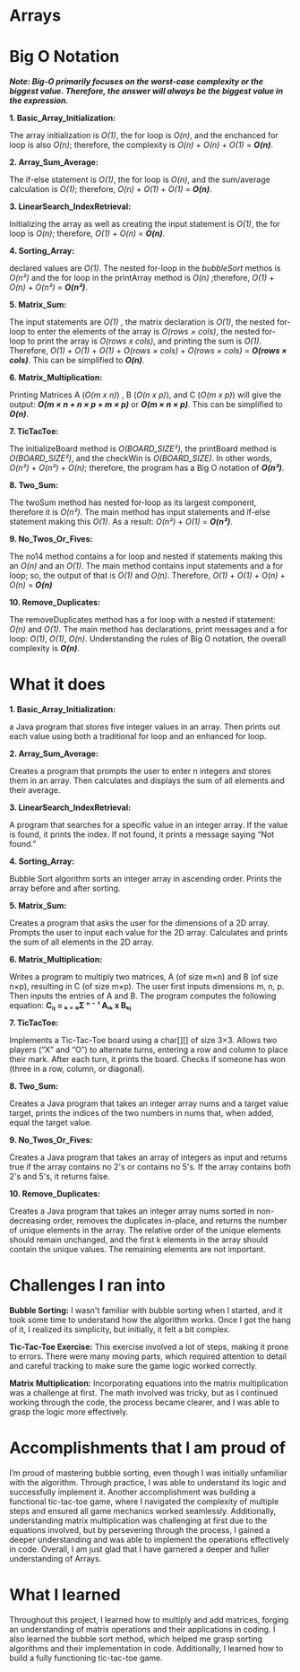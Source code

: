 # Arrays

# Big O Notation

***Note: Big-O primarily focuses on the worst-case complexity or the biggest value. Therefore, the answer will always be the biggest value in the expression.***

**1. Basic_Array_Initialization:** 

The array initialization is *O(1)*, the for loop is *O(n)*, and the enchanced for loop is also *O(n)*; therefore, the complexity is *O(n)* + *O(n)* + *O(1)* = ***O(n)***.

**2. Array_Sum_Average:** 

The if-else statement is *O(1)*, the for loop is *O(n)*, and the sum/average calculation is *O(1)*; therefore, *O(n)* + *O(1)* + *O(1)* = ***O(n)***.

**3. LinearSearch_IndexRetrieval:** 

Initializing the array as well as creating the input statement is *O(1)*, the for loop is *O(n)*; therefore, *O(1)* + *O(n)* = ***O(n)***.

**4. Sorting_Array:** 

declared values are *O(1)*. The nested for-loop in the *bubbleSort* methos is *O(n²)* and the for loop in the printArray method is *O(n)* ;therefore, *O(1)* + *O(n)* + *O(n²)* = ***O(n²)***.

**5. Matrix_Sum:** 

The input statements are *O(1)* , the matrix declaration is *O(1)*, the nested for-loop to enter the elements of the array is *O(rows × cols)*, the nested for-loop to print the array is *O(rows x cols)*, and printing the sum is *O(1)*. Therefore, *O(1)* + *O(1)* + *O(1)* + *O(rows × cols)* + *O(rows × cols)* = ***O(rows × cols)***. This can be simplified to ***O(n)***.

**6. Matrix_Multiplication:** 

Printing Matrices A (*O(m x n)*) , B (*O(n x p)*), and C (*O(m x p)*) will give the output: ***O(m × n + n × p + m × p)*** or ***O(m × n × p)***. This can be simplified to ***O(n)***.

**7. TicTacToe:** 

The initializeBoard method is *O(BOARD_SIZE²)*, the printBoard method is *O(BOARD_SIZE²)*, and the checkWin is *O(BOARD_SIZE)*. In other words, *O(n²)* + *O(n²)* + *O(n)*; therefore, the program has a Big O notation of ***O(n²)***.

**8. Two_Sum:** 

The twoSum method has nested for-loop as its largest component, therefore it is *O(n²)*. The main method has input statements and if-else statement making this *O(1)*. As a result: *O(n²)* + *O(1)* = ***O(n²)***. 

**9. No_Twos_Or_Fives:** 

The no14 method contains a for loop and nested if statements making this an *O(n)* and an *O(1)*. The main method contains input statements and a for loop; so, the output of that is *O(1)* and *O(n)*. Therefore, *O(1)* + *O(1)* + *O(n)* + *O(n)* = ***O(n)*** 

**10. Remove_Duplicates:** 

The removeDuplicates method has a for loop with a nested if statement: *O(n)* and *O(1)*. The main method has declarations, print messages and a for loop: *O(1)*, *O(1)*, *O(n)*. Understanding the rules of Big O notation, the overall complexity is ***O(n)***.

# What it does

**1. Basic_Array_Initialization:** 

a Java program that stores five integer values in an array. Then prints out each value using both a traditional for loop and an enhanced for loop.

**2. Array_Sum_Average:** 

Creates a program that prompts the user to enter n integers and stores them in an array.
Then calculates and displays the sum of all elements and their average.

**3. LinearSearch_IndexRetrieval:** 

A program that searches for a specific value in an integer array.
If the value is found, it prints the index. If not found, it prints a message saying “Not
found.”

**4. Sorting_Array:**

Bubble Sort algorithm sorts an integer array in ascending order.
Prints the array before and after sorting.

**5. Matrix_Sum:** 

Creates a program that asks the user for the dimensions of a 2D array.
Prompts the user to input each value for the 2D array.
Calculates and prints the sum of all elements in the 2D array.

**6. Matrix_Multiplication:** 

Writes a program to multiply two matrices, A (of size m×n) and B (of size n×p), resulting in C (of size m×p). The user first inputs dimensions m, n, p. Then inputs the entries of A and B. The program computes the following equation: **Cᵢⱼ = ₖ ₌ ₀Σ ⁿ ⁻ ¹ Aᵢₖ x Bₖⱼ**

**7. TicTacToe:**

Implements a Tic-Tac-Toe board using a char[][] of size 3×3.
Allows two players (“X” and “O”) to alternate turns, entering a row and column to place their mark.
After each turn, it prints the board.
Checks if someone has won (three in a row, column, or diagonal).

**8. Two_Sum:** 

Creates a Java program that takes an integer array nums and a target value target,
prints the indices of the two numbers in nums that, when added, equal the target value.

**9. No_Twos_Or_Fives:** 

Creates a Java program that takes an array of integers as input and returns true if the array
contains no 2's or contains no 5's. If the array contains both 2's and 5's, it returns false.

**10. Remove_Duplicates:** 

Creates a Java program that takes an integer array nums sorted in non-decreasing order, removes the
duplicates in-place, and returns the number of unique elements in the array.
The relative order of the unique elements should remain unchanged, and the first k elements in the array should contain the unique values. The remaining elements are not important.

# Challenges I ran into
**Bubble Sorting:** I wasn't familiar with bubble sorting when I started, and it took some time to understand how the algorithm works. Once I got the hang of it, I realized its simplicity, but initially, it felt a bit complex.

**Tic-Tac-Toe Exercise:** This exercise involved a lot of steps, making it prone to errors. There were many moving parts, which required attention to detail and careful tracking to make sure the game logic worked correctly.

**Matrix Multiplication:** Incorporating equations into the matrix multiplication was a challenge at first. The math involved was tricky, but as I continued working through the code, the process became clearer, and I was able to grasp the logic more effectively.

# Accomplishments that I am proud of

I’m proud of mastering bubble sorting, even though I was initially unfamiliar with the algorithm. Through practice, I was able to understand its logic and successfully implement it. Another accomplishment was building a functional tic-tac-toe game, where I navigated the complexity of multiple steps and ensured all game mechanics worked seamlessly. Additionally, understanding matrix multiplication was challenging at first due to the equations involved, but by persevering through the process, I gained a deeper understanding and was able to implement the operations effectively in code. Overall, I am just glad that I have garnered a deeper and fuller understanding of Arrays.


# What I learned

Throughout this project, I learned how to multiply and add matrices, forging an understanding of matrix operations and their applications in coding. I also learned the bubble sort method, which helped me grasp sorting algorithms and their implementation in code. Additionally, I learned how to build a fully functioning tic-tac-toe game.
